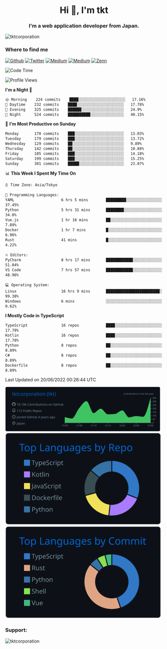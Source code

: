 <h1 align="center">Hi 👋, I'm tkt</h1>
<h3 align="center">I'm a web application developer from Japan.</h3>

<p align="left"> <img src="https://komarev.com/ghpvc/?username=tktcorporation&label=Profile%20views&color=0e75b6&style=flat" alt="tktcorporation" /> </p>

<h3>Where to find me</h3>
<p>
<a href="https://github.com/tktcorporation" target="_blank"><img alt="Github" src="https://img.shields.io/badge/GitHub-%2312100E.svg?&style=for-the-badge&logo=Github&logoColor=white" /></a>
<a href="https://twitter.com/tktcorporation" target="_blank"><img alt="Twitter" src="https://img.shields.io/badge/twitter-%231DA1F2.svg?&style=for-the-badge&logo=twitter&logoColor=white" /></a>
<a href="https://www.linkedin.com/in/tktcorporation" target="_blank"><img alt="Medium" src="https://img.shields.io/badge/linkdin-0a66c2.svg?&style=for-the-badge&logo=linkedin&logoColor=white" /></a>
<a href="https://qiita.com/tktcorporation" target="_blank"><img alt="Medium" src="https://img.shields.io/badge/qiita-55C500.svg?&style=for-the-badge&logo=qiita&logoColor=white" /></a>
<a href="https://zenn.dev/tktcorporation" target="_blank"><img alt="Zenn" src="https://img.shields.io/badge/Zenn-3EA8FF.svg?&style=for-the-badge&logo=Zenn&logoColor=white" /></a>
</p>
  
<!--START_SECTION:waka-->
![Code Time](http://img.shields.io/badge/Code%20Time-320%20hrs%2020%20mins-blue)

![Profile Views](http://img.shields.io/badge/Profile%20Views-4-blue)

**I'm a Night 🦉** 

```text
🌞 Morning    224 commits    ████░░░░░░░░░░░░░░░░░░░░░   17.16% 
🌆 Daytime    232 commits    ████░░░░░░░░░░░░░░░░░░░░░   17.78% 
🌃 Evening    325 commits    ██████░░░░░░░░░░░░░░░░░░░   24.9% 
🌙 Night      524 commits    ██████████░░░░░░░░░░░░░░░   40.15%

```
📅 **I'm Most Productive on Sunday** 

```text
Monday       170 commits    ███░░░░░░░░░░░░░░░░░░░░░░   13.03% 
Tuesday      179 commits    ███░░░░░░░░░░░░░░░░░░░░░░   13.72% 
Wednesday    129 commits    ██░░░░░░░░░░░░░░░░░░░░░░░   9.89% 
Thursday     142 commits    ██░░░░░░░░░░░░░░░░░░░░░░░   10.88% 
Friday       185 commits    ███░░░░░░░░░░░░░░░░░░░░░░   14.18% 
Saturday     199 commits    ███░░░░░░░░░░░░░░░░░░░░░░   15.25% 
Sunday       301 commits    █████░░░░░░░░░░░░░░░░░░░░   23.07%

```


📊 **This Week I Spent My Time On** 

```text
⌚︎ Time Zone: Asia/Tokyo

💬 Programming Languages: 
YAML                     6 hrs 5 mins        █████████░░░░░░░░░░░░░░░░   37.45% 
Python                   5 hrs 31 mins       ████████░░░░░░░░░░░░░░░░░   34.0% 
Vue.js                   1 hr 16 mins        ██░░░░░░░░░░░░░░░░░░░░░░░   7.89% 
Docker                   1 hr 7 mins         █░░░░░░░░░░░░░░░░░░░░░░░░   6.96% 
Rust                     41 mins             █░░░░░░░░░░░░░░░░░░░░░░░░   4.22%

🔥 Editors: 
PyCharm                  8 hrs 17 mins       ████████████░░░░░░░░░░░░░   51.04% 
VS Code                  7 hrs 57 mins       ████████████░░░░░░░░░░░░░   48.96%

💻 Operating System: 
Linux                    16 hrs 9 mins       ████████████████████████░   99.38% 
Windows                  6 mins              ░░░░░░░░░░░░░░░░░░░░░░░░░   0.62%

```

**I Mostly Code in TypeScript** 

```text
TypeScript               16 repos            ████░░░░░░░░░░░░░░░░░░░░░   17.78% 
Kotlin                   16 repos            ████░░░░░░░░░░░░░░░░░░░░░   17.78% 
Python                   8 repos             ██░░░░░░░░░░░░░░░░░░░░░░░   8.89% 
C#                       8 repos             ██░░░░░░░░░░░░░░░░░░░░░░░   8.89% 
Dockerfile               8 repos             ██░░░░░░░░░░░░░░░░░░░░░░░   8.89%

```



 Last Updated on 20/06/2022 00:26:44 UTC
<!--END_SECTION:waka-->

[![](https://raw.githubusercontent.com/tktcorporation/tktcorporation/master/profile-summary-card-output/github_dark/0-profile-details.svg)](https://github.com/vn7n24fzkq/github-profile-summary-cards)
[![](https://raw.githubusercontent.com/tktcorporation/tktcorporation/master/profile-summary-card-output/github_dark/1-repos-per-language.svg)](https://github.com/vn7n24fzkq/github-profile-summary-cards) [![](https://raw.githubusercontent.com/tktcorporation/tktcorporation/master/profile-summary-card-output/github_dark/2-most-commit-language.svg)](https://github.com/vn7n24fzkq/github-profile-summary-cards)

<h3 align="left">Support:</h3>
<p><a href="https://www.buymeacoffee.com/tktcorporation"> <img align="left" src="https://cdn.buymeacoffee.com/buttons/v2/default-yellow.png" height="50" width="210" alt="tktcorporation" /></a></p><br><br>
